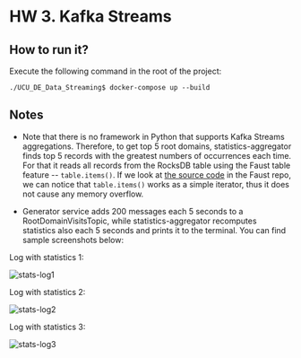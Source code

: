 # HW 3. Kafka Streams

## How to run it?

Execute the following command in the root of the project:
```shell
./UCU_DE_Data_Streaming$ docker-compose up --build
```

## Notes

* Note that there is no framework in Python that supports Kafka Streams aggregations. Therefore, to get top 5 root domains, statistics-aggregator finds top 5 records with the greatest numbers of occurrences each time.
For that it reads all records from the RocksDB table using the Faust table feature -- `table.items()`. 
If we look at [the source code](https://github.com/robinhood/faust/blob/master/faust/stores/rocksdb.py#L414) in the Faust repo, we can notice that `table.items()` works as a simple iterator, thus it does not cause any memory overflow.

* Generator service adds 200 messages each 5 seconds to a RootDomainVisitsTopic, while statistics-aggregator recomputes statistics also each 5 seconds and prints it to the terminal.
You can find sample screenshots below:

Log with statistics 1:

![stats-log1](https://github.com/denysgerasymuk799/UCU_DE_Data_Streaming/assets/42843889/398fb614-c8be-4977-9182-76e722ee4cc4)

Log with statistics 2:

![stats-log2](https://github.com/denysgerasymuk799/UCU_DE_Data_Streaming/assets/42843889/a5f29a6f-82a5-406d-837d-24e2746e4662)

Log with statistics 3:

![stats-log3](https://github.com/denysgerasymuk799/UCU_DE_Data_Streaming/assets/42843889/d7466d5e-8442-4715-ab2d-741a84c1b0a5)
